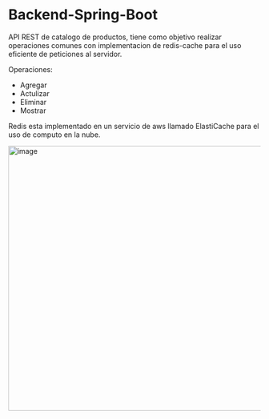 # Backend-Spring-Boot

API REST de catalogo de productos, tiene como objetivo realizar operaciones comunes con implementacion de redis-cache para el uso eficiente de peticiones al servidor.

Operaciones:
  * Agregar
  * Actulizar
  * Eliminar
  * Mostrar

Redis esta implementado en un servicio de aws llamado ElastiCache para el uso de computo en la nube.

<img width="529" alt="image" src="https://github.com/user-attachments/assets/28f24d98-acd8-42b0-a768-bc839655419e">

